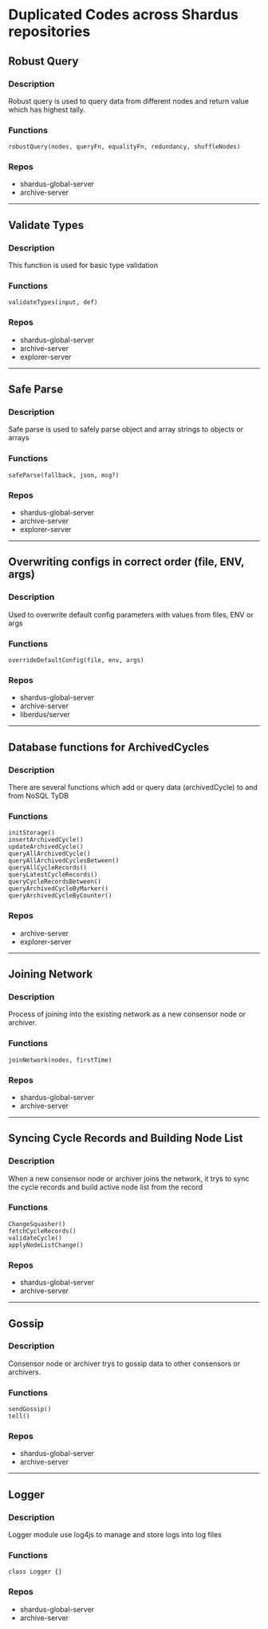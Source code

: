 # Duplicated Codes across Shardus repositories

## Robust Query

### Description

Robust query is used to query data from different nodes and return value which has highest tally.

### Functions

```
robustQuery(nodes, queryFn, equalityFn, redundancy, shuffleNodes)
```

### Repos

- shardus-global-server
- archive-server

---

## Validate Types

### Description

This function is used for basic type validation

### Functions

```
validateTypes(input, def)
```

### Repos

- shardus-global-server
- archive-server
- explorer-server

---

## Safe Parse

### Description

Safe parse is used to safely parse object and array strings to objects or arrays

### Functions

```
safeParse(fallback, json, msg?)
```

### Repos

- shardus-global-server
- archive-server
- explorer-server

---

## Overwriting configs in correct order (file, ENV, args)

### Description

Used to overwrite default config parameters with values from files, ENV or args

### Functions

```
overrideDefaultConfig(file, env, args)
```

### Repos

- shardus-global-server
- archive-server
- liberdus/server

---

## Database functions for ArchivedCycles

### Description

There are several functions which add or query data (archivedCycle) to and from NoSQL TyDB

### Functions

```
initStorage()
insertArchivedCycle()
updateArchivedCycle()
queryAllArchivedCycle()
queryAllArchivedCyclesBetween()
queryAllCycleRecords()
queryLatestCycleRecords()
queryCycleRecordsBetween()
queryArchivedCycleByMarker()
queryArchivedCycleByCounter()
```

### Repos

- archive-server
- explorer-server

---

## Joining Network

### Description

Process of joining into the existing network as a new consensor node or archiver.

### Functions

```
joinNetwork(nodes, firstTime)
```

### Repos

- shardus-global-server
- archive-server

---

## Syncing Cycle Records and Building Node List

### Description

When a new consensor node or archiver joins the network, it trys to sync the cycle records and build active node list from the record

### Functions

```
ChangeSquasher()
fetchCycleRecords()
validateCycle()
applyNodeListChange()
```

### Repos

- shardus-global-server
- archive-server

---

## Gossip

### Description

Consensor node or archiver trys to gossip data to other consensors or archivers.

### Functions

```
sendGossip()
tell()
```

### Repos

- shardus-global-server
- archive-server

---

## Logger

### Description

Logger module use log4js to manage and store logs into log files

### Functions

```
class Logger {}
```

### Repos

- shardus-global-server
- archive-server
